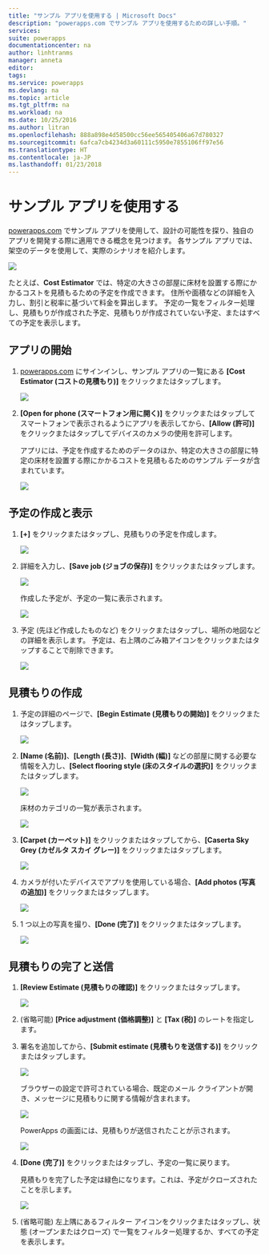 ```yaml
---
title: "サンプル アプリを使用する | Microsoft Docs"
description: "powerapps.com でサンプル アプリを使用するための詳しい手順。"
services: 
suite: powerapps
documentationcenter: na
author: linhtranms
manager: anneta
editor: 
tags: 
ms.service: powerapps
ms.devlang: na
ms.topic: article
ms.tgt_pltfrm: na
ms.workload: na
ms.date: 10/25/2016
ms.author: litran
ms.openlocfilehash: 888a898e4d58500cc56ee565405406a67d780327
ms.sourcegitcommit: 6afca7cb4234d3a60111c5950e7855106ff97e56
ms.translationtype: HT
ms.contentlocale: ja-JP
ms.lasthandoff: 01/23/2018
---
```

# <a name="use-a-sample-app"></a>サンプル アプリを使用する
[powerapps.com](http://web.powerapps.com) でサンプル アプリを使用して、設計の可能性を探り、独自のアプリを開発する際に適用できる概念を見つけます。 各サンプル アプリでは、架空のデータを使用して、実際のシナリオを紹介します。

![](./media/open-and-run-a-sample-app/portal-home.png)

たとえば、**Cost Estimator** では、特定の大きさの部屋に床材を設置する際にかかるコストを見積もるための予定を作成できます。 住所や面積などの詳細を入力し、割引と税率に基づいて料金を算出します。 予定の一覧をフィルター処理し、見積もりが作成された予定、見積もりが作成されていない予定、またはすべての予定を表示します。

## <a name="open-the-app"></a>アプリの開始
1. [powerapps.com](https://web.powerapps.com) にサインインし、サンプル アプリの一覧にある **[Cost Estimator (コストの見積もり)]** をクリックまたはタップします。

    ![](./media/open-and-run-a-sample-app/app-tile.png)
2. **[Open for phone (スマートフォン用に開く)]** をクリックまたはタップしてスマートフォンで表示されるようにアプリを表示してから、**[Allow (許可)]** をクリックまたはタップしてデバイスのカメラの使用を許可します。

    アプリには、予定を作成するためのデータのほか、特定の大きさの部屋に特定の床材を設置する際にかかるコストを見積もるためのサンプル データが含まれています。

    ![](./media/open-and-run-a-sample-app/cost_estimator_home.png)

## <a name="make-and-view-an-appointment"></a>予定の作成と表示
1. **[+]** をクリックまたはタップし、見積もりの予定を作成します。

    ![](./media/open-and-run-a-sample-app/cost_estimator_add.png)
2. 詳細を入力し、**[Save job (ジョブの保存)]** をクリックまたはタップします。

    ![](./media/open-and-run-a-sample-app/cost_estimator_new.png)

    作成した予定が、予定の一覧に表示されます。

    ![](./media/open-and-run-a-sample-app/new_job_added.png)
3. 予定 (先ほど作成したものなど) をクリックまたはタップし、場所の地図などの詳細を表示します。 予定は、右上隅のごみ箱アイコンをクリックまたはタップすることで削除できます。

    ![](./media/open-and-run-a-sample-app/job_details.png)

## <a name="create-an-estimate"></a>見積もりの作成
1. 予定の詳細のページで、**[Begin Estimate (見積もりの開始)]** をクリックまたはタップします。

    ![](./media/open-and-run-a-sample-app/begin_estimate.png)
2. **[Name (名前)]**、**[Length (長さ)]**、**[Width (幅)]** などの部屋に関する必要な情報を入力し、**[Select flooring style (床のスタイルの選択)]** をクリックまたはタップします。

    ![](./media/open-and-run-a-sample-app/dimensions.png)

    床材のカテゴリの一覧が表示されます。

    ![](./media/open-and-run-a-sample-app/select_flooring_type.png)
3. **[Carpet (カーペット)]** をクリックまたはタップしてから、**[Caserta Sky Grey (カゼルタ スカイ グレー)]** をクリックまたはタップします。

    ![](./media/open-and-run-a-sample-app/carpet.png)
4. カメラが付いたデバイスでアプリを使用している場合、**[Add photos (写真の追加)]** をクリックまたはタップします。

    ![](./media/open-and-run-a-sample-app/add_photos.png)
5. 1 つ以上の写真を撮り、**[Done (完了)]** をクリックまたはタップします。

    ![](./media/open-and-run-a-sample-app/take_photos.png)

## <a name="finish-and-submit-an-estimate"></a>見積もりの完了と送信
1. **[Review Estimate (見積もりの確認)]** をクリックまたはタップします。

    ![](./media/open-and-run-a-sample-app/review_estimate.png)
2. (省略可能) **[Price adjustment (価格調整)]** と **[Tax (税)]** のレートを指定します。
3. 署名を追加してから、**[Submit estimate (見積もりを送信する)]** をクリックまたはタップします。

    ![](./media/open-and-run-a-sample-app/submit_estimate.png)

    ブラウザーの設定で許可されている場合、既定のメール クライアントが開き、メッセージに見積もりに関する情報が含まれます。

    ![](./media/open-and-run-a-sample-app/email.png)

    PowerApps の画面には、見積もりが送信されたことが示されます。

    ![](./media/open-and-run-a-sample-app/done.png)
4. **[Done (完了)]** をクリックまたはタップし、予定の一覧に戻ります。

    見積もりを完了した予定は緑色になります。これは、予定がクローズされたことを示します。

    ![](./media/open-and-run-a-sample-app/estimate_done.png)
5. (省略可能) 左上隅にあるフィルター アイコンをクリックまたはタップし、状態 (オープンまたはクローズ) で一覧をフィルター処理するか、すべての予定を表示します。
